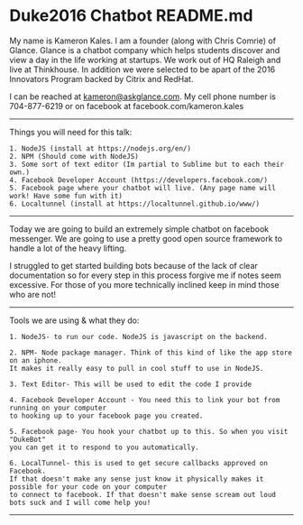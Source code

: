 # Duke2016 Chatbot README.md

My name is Kameron Kales. I am a founder (along with Chris Comrie) of Glance. 
Glance is a chatbot company which helps students discover and view a day in the life working at startups. 
We work out of HQ Raleigh and live at Thinkhouse. 
In addition we were selected to be apart of the 2016 Innovators Program backed by Citrix and RedHat. 

I can be reached at kameron@askglance.com. My cell phone number is 704-877-6219 or on facebook at 
facebook.com/kameron.kales

------------------------------------------------------------------------------------------------------------------------
Things you will need for this talk:

	1. NodeJS (install at https://nodejs.org/en/)
	2. NPM (Should come with NodeJS)
	3. Some sort of text editor (Im partial to Sublime but to each their own.)
	4. Facebook Developer Account (https://developers.facebook.com/)
	5. Facebook page where your chatbot will live. (Any page name will work! Have some fun with it)
	6. Localtunnel (install at https://localtunnel.github.io/www/)

------------------------------------------------------------------------------------------------------------------------

Today we are going to build an extremely simple chatbot on facebook messenger. We are going to use a pretty good open source framework to handle a lot of the heavy lifting. 

I struggled to get started building bots because of the lack of clear documentation so for every step in this process forgive me if notes seem excessive. For those of you more technically inclined keep in mind those who are not!

------------------------------------------------------------------------------------------------------------------------

Tools we are using & what they do:
	
	1. NodeJS- to run our code. NodeJS is javascript on the backend. 

	2. NPM- Node package manager. Think of this kind of like the app store on an iphone. 
	It makes it really easy to pull in cool stuff to use in NodeJS.

	3. Text Editor- This will be used to edit the code I provide 

	4. Facebook Developer Account - You need this to link your bot from running on your computer
	to hooking up to your facebook page you created.

	5. Facebook page- You hook your chatbot up to this. So when you visit "DukeBot" 
	you can get it to respond to you automatically.

	6. LocalTunnel- this is used to get secure callbacks approved on Facebook. 
	If that doesn't make any sense just know it physically makes it possible for your code on your computer 
	to connect to facebook. If that doesn't make sense scream out loud bots suck and I will come help you!

------------------------------------------------------------------------------------------------------------------------




